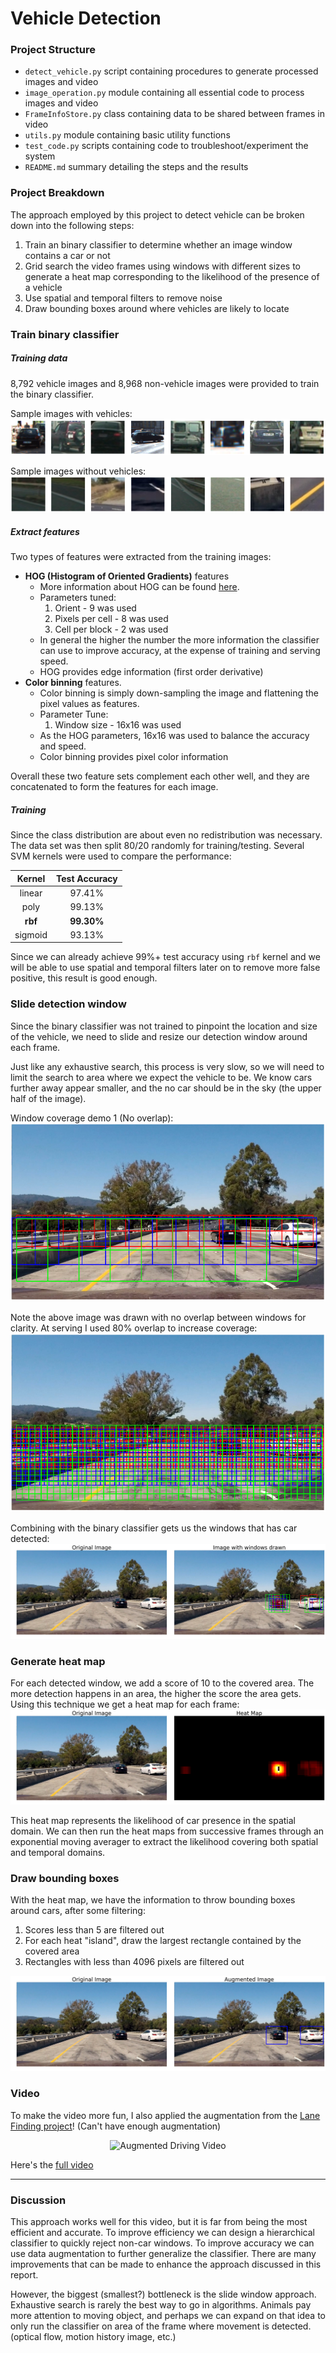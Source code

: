 # Vehicle Detection


[//]: # (Image References)
[image1]: ./output_images/vehicles.png
[image2]: ./output_images/non_vehicles.png
[image3]: ./output_images/slide_windows.png
[image4]: ./output_images/slide_windows_80.png
[image5]: ./output_images/detected_windows.png
[image6]: ./output_images/heat_map.png
[image7]: ./output_images/bboxes.png

### Project Structure
* `detect_vehicle.py` script containing procedures to generate processed images and video  
* `image_operation.py` module containing all essential code to process images and video  
* `FrameInfoStore.py` class containing data to be shared between frames in video  
* `utils.py` module containing basic utility functions
* `test_code.py` scripts containing code to troubleshoot/experiment the system
* `README.md` summary detailing the steps and the results

### Project Breakdown

The approach employed by this project to detect vehicle can be broken down into the following steps:
1. Train an binary classifier to determine whether an image window contains a car or not
2. Grid search the video frames using windows with different sizes to generate a heat map corresponding to the likelihood of the presence of a vehicle
3. Use spatial and temporal filters to remove noise
4. Draw bounding boxes around where vehicles are likely to locate


### Train binary classifier

##### Training data
8,792 vehicle images and 8,968 non-vehicle images were provided to train the binary classifier.

Sample images with vehicles:
![alt text][image1]

Sample images without vehicles:
![alt text][image2]

##### Extract features
Two types of features were extracted from the training images:
- **HOG (Histogram of Oriented Gradients)** features
  - More information about HOG can be found [here](https://en.wikipedia.org/wiki/Histogram_of_oriented_gradients).
  - Parameters tuned:
    1. Orient - 9 was used
    2. Pixels per cell - 8 was used
    3. Cell per block - 2 was used
  - In general the higher the number the more information the classifier can use to improve accuracy, at the expense of training and serving speed.
  - HOG provides edge information (first order derivative)
- **Color binning** features.
  - Color binning is simply down-sampling the image and flattening the pixel values as features.
  - Parameter Tune:
    1. Window size - 16x16 was used
  - As the HOG parameters, 16x16 was used to balance the accuracy and speed.
  - Color binning provides pixel color information

Overall these two feature sets complement each other well, and they are concatenated to form the features for each image.

##### Training
Since the class distribution are about even no redistribution was necessary. The data set was then split 80/20 randomly for training/testing.
Several SVM kernels were used to compare the performance:

| Kernel  | Test Accuracy |
|:-------:|:-------------:| 
| linear  | 97.41%        |
| poly    | 99.13%        |
| **rbf** | **99.30%**    |
| sigmoid | 93.13%        |

Since we can already achieve 99%+ test accuracy using `rbf` kernel and we will be able to use spatial and temporal filters later on to remove more false positive, this result is good enough.  


### Slide detection window
Since the binary classifier was not trained to pinpoint the location and size of the vehicle, we need to slide and resize our detection window around each frame.

Just like any exhaustive search, this process is very slow, so we will need to limit the search to area where we expect the vehicle to be. We know cars further away appear smaller, and the no car should be in the sky (the upper half of the image).  

Window coverage demo 1 (No overlap):
![alt text][image3]

Note the above image was drawn with no overlap between windows for clarity. At serving I used 80% overlap to increase coverage:
![alt text][image4]

Combining with the binary classifier gets us the windows that has car detected:
![alt text][image5]

### Generate heat map
For each detected window, we add a score of 10 to the covered area. The more detection happens in an area, the higher the score the area gets. Using this technique we get a heat map for each frame:
![alt text][image6]

This heat map represents the likelihood of car presence in the spatial domain. We can then run the heat maps from successive frames through an exponential moving averager to extract the likelihood covering both spatial and temporal domains.

### Draw bounding boxes
With the heat map, we have the information to throw bounding boxes around cars, after some filtering:
1. Scores less than 5 are filtered out
2. For each heat "island", draw the largest rectangle contained by the covered area
3. Rectangles with less than 4096 pixels are filtered out

![alt text][image7]

### Video
To make the video more fun, I also applied the augmentation from the [Lane Finding project](https://github.com/joshchao39/Udacity-CarND-Lane-Finding-P4)! (Can't have enough augmentation)

<p align="center">
  <img src="./output_images/project_video_both_augmented.gif" alt="Augmented Driving Video"/>
</p>

Here's the [full video](https://youtu.be/QieNG8eA4Kk)

---

### Discussion
This approach works well for this video, but it is far from being the most efficient and accurate. To improve efficiency we can design a hierarchical classifier to quickly reject non-car windows. To improve accuracy we can use data augmentation to further generalize the classifier. There are many improvements that can be made to enhance the approach discussed in this report.

However, the biggest (smallest?) bottleneck is the slide window approach. Exhaustive search is rarely the best way to go in algorithms. Animals pay more attention to moving object, and perhaps we can expand on that idea to only run the classifier on area of the frame where movement is detected. (optical flow, motion history image, etc.)